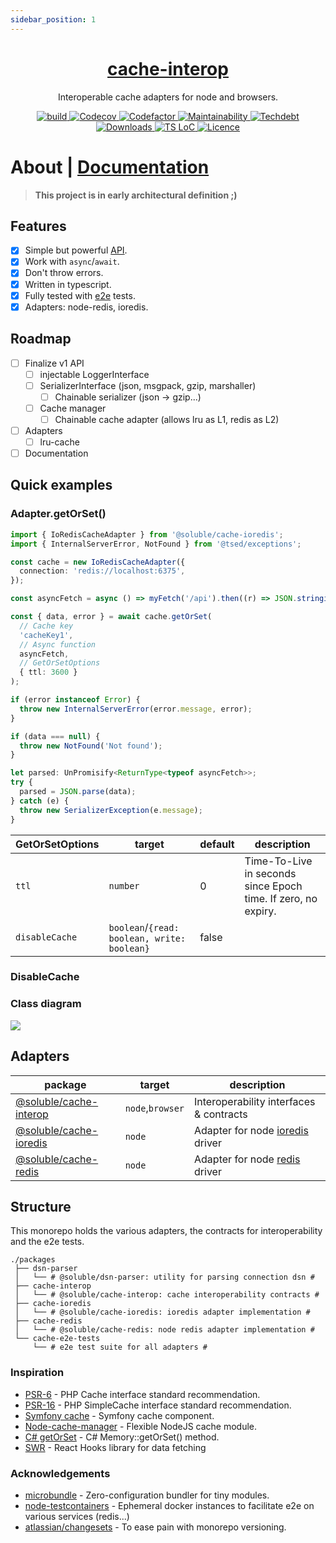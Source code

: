 ```yaml
---
sidebar_position: 1
---
```


<div align="center">
  <h1 align="center"><a aria-label="soluble/cache-interop" href="https://github.com/soluble-io/cache-interop">cache-interop</a></h1>
  <p align="center">Interoperable cache adapters for node and browsers.</p>
</div>
<p align="center">
  <a aria-label="Build" href="https://github.com/soluble-io/cache-interop/actions?query=workflow%3ACI">
    <img alt="build" src="https://img.shields.io/github/workflow/status/soluble-io/cache-interop/CI/main?label=CI&logo=github&style=for-the-badge&labelColor=000000" />
  </a>
  <a aria-label="Codecov" href="https://codecov.io/gh/soluble-io/cache-interop">
    <img alt="Codecov" src="https://img.shields.io/codecov/c/github/soluble-io/cache-interop?logo=codecov&style=for-the-badge&labelColor=000000" />
  </a>
  <a aria-label="Codefactor grade" href="https://www.codefactor.io/repository/github/soluble-io/cache-interop">
    <img alt="Codefactor" src="https://img.shields.io/codefactor/grade/github/soluble-io/cache-interop?label=Codefactor&logo=codefactor&style=for-the-badge&labelColor=000000" />
  </a>
  <a aria-label="CodeClimate maintainability" href="https://codeclimate.com/github/soluble-io/cache-interop">
    <img alt="Maintainability" src="https://img.shields.io/codeclimate/maintainability/soluble-io/cache-interop?label=Maintainability&logo=code-climate&style=for-the-badge&labelColor=000000" />
  </a>
  <a aria-label="CodeClimate technical debt" href="https://codeclimate.com/github/soluble-io/cache-interop">
    <img alt="Techdebt" src="https://img.shields.io/codeclimate/tech-debt/soluble-io/cache-interop?label=TechDebt&logo=code-climate&style=for-the-badge&labelColor=000000" />
  </a>
  <a aria-label="Downloads" href="https://npm.im/@soluble/cache-interop">
    <img alt="Downloads" src="https://img.shields.io/npm/dt/@soluble/cache-interop?style=for-the-badge&labelColor=000000" />
  </a>
  <a aria-label="Ts LoC" href="https://github.com/soluble-io/cache-interop/search?l=typescript">  
    <img alt="TS LoC" src="https://img.shields.io/tokei/lines/github/soluble-io/cache-interop?logo=typescript&style=for-the-badge&labelColor=000000" />
  </a>
  <a aria-label="Licence" href="https://github.com/soluble-io/cache-interop/blob/main/LICENSE">
    <img alt="Licence" src="https://img.shields.io/npm/l/@soluble/cache-ioredis?style=for-the-badge&labelColor=000000" />
  </a>
</p>

# About | [Documentation](https://github.com/soluble-io/cache-interop/)

> **This project is in early architectural definition ;)**

## Features

- [x] Simple but powerful [API](./packages/cache-interop/src/cache.interface.ts).
- [x] Work with `async`/`await`.
- [x] Don't throw errors.
- [x] Written in typescript.
- [x] Fully tested with [e2e](./packages/cache-e2e-tests/test/all-adapters-base.test.ts) tests.
- [x] Adapters: node-redis, ioredis.

## Roadmap

- [ ] Finalize v1 API
  - [ ] injectable LoggerInterface
  - [ ] SerializerInterface (json, msgpack, gzip, marshaller)
    - [ ] Chainable serializer (json -> gzip...)
  - [ ] Cache manager
    - [ ] Chainable cache adapter (allows lru as L1, redis as L2)
- [ ] Adapters
  - [ ] lru-cache
- [ ] Documentation

## Quick examples

### Adapter.getOrSet()

```typescript
import { IoRedisCacheAdapter } from '@soluble/cache-ioredis';
import { InternalServerError, NotFound } from '@tsed/exceptions';

const cache = new IoRedisCacheAdapter({
  connection: 'redis://localhost:6375',
});

const asyncFetch = async () => myFetch('/api').then((r) => JSON.stringify(r));

const { data, error } = await cache.getOrSet(
  // Cache key
  'cacheKey1',
  // Async function
  asyncFetch,
  // GetOrSetOptions
  { ttl: 3600 }
);

if (error instanceof Error) {
  throw new InternalServerError(error.message, error);
}

if (data === null) {
  throw new NotFound('Not found');
}

let parsed: UnPromisify<ReturnType<typeof asyncFetch>>;
try {
  parsed = JSON.parse(data);
} catch (e) {
  throw new SerializerException(e.message);
}
```

| GetOrSetOptions | target                                      | default | description                                                   |
| --------------- | ------------------------------------------- | ------- | ------------------------------------------------------------- |
| `ttl`           | `number`                                    | 0       | Time-To-Live in seconds since Epoch time. If zero, no expiry. |
| `disableCache`  | `boolean`/`{read: boolean, write: boolean}` | false   |                                                               |

### DisableCache

### Class diagram

![](/img/cache-interop-class-diagram.jpg)

## Adapters

| package                                            | target           | description                                                              |
| -------------------------------------------------- | ---------------- | ------------------------------------------------------------------------ |
| [@soluble/cache-interop](./packages/cache-interop) | `node`,`browser` | Interoperability interfaces & contracts                                  |
| [@soluble/cache-ioredis](./packages/cache-ioredis) | `node`           | Adapter for node [ioredis](https://github.com/luin/ioredis) driver       |
| [@soluble/cache-redis](./packages/cache-redis)     | `node`           | Adapter for node [redis](https://github.com/NodeRedis/node-redis) driver |

## Structure

This monorepo holds the various adapters, the contracts for interoperability and the e2e tests.

```
./packages
 ├── dsn-parser
 │   └── # @soluble/dsn-parser: utility for parsing connection dsn #
 ├── cache-interop
 │   └── # @soluble/cache-interop: cache interoperability contracts #
 ├── cache-ioredis
 │   └── # @soluble/cache-ioredis: ioredis adapter implementation #
 ├── cache-redis
 │   └── # @soluble/cache-redis: node redis adapter implementation #
 └── cache-e2e-tests
     └── # e2e test suite for all adapters #
```

### Inspiration

- [PSR-6](https://www.php-fig.org/psr/psr-6/) - PHP Cache interface standard recommendation.
- [PSR-16](https://www.php-fig.org/psr/psr-6/) - PHP SimpleCache interface standard recommendation.
- [Symfony cache](https://github.com/symfony/cache) - Symfony cache component.
- [Node-cache-manager](https://github.com/BryanDonovan/node-cache-manager) - Flexible NodeJS cache module.
- [C# getOrSet](https://csharp.hotexamples.com/examples/Microsoft.Framework.Caching.Memory/MemoryCache/GetOrSet/php-memorycache-getorset-method-examples.html) - C# Memory::getOrSet() method.
- [SWR](https://swr.vercel.app/) - React Hooks library for data fetching

### Acknowledgements

- [microbundle](https://github.com/developit/microbundle) - Zero-configuration bundler for tiny modules.
- [node-testcontainers](https://github.com/testcontainers/testcontainers-node) - Ephemeral docker instances to facilitate e2e on various services (redis...)
- [atlassian/changesets](https://github.com/atlassian/changesets) - To ease pain with monorepo versioning.
